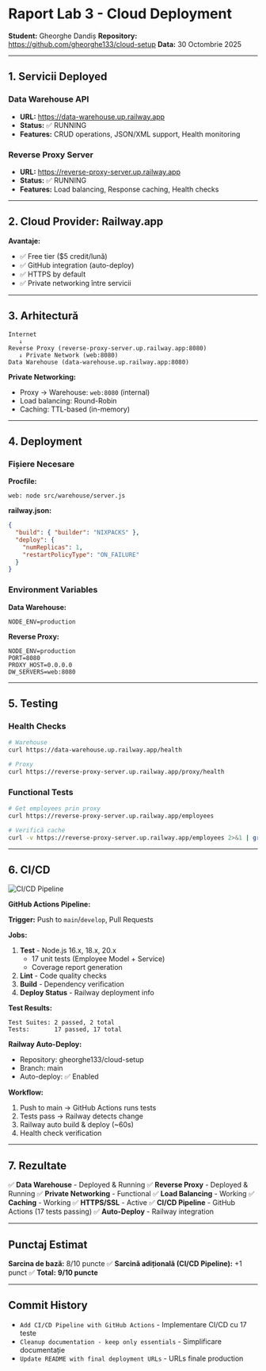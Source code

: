 # Raport Lab 3 - Cloud Deployment

**Student:** Gheorghe Dandiș
**Repository:** https://github.com/gheorghe133/cloud-setup
**Data:** 30 Octombrie 2025

---

## 1. Servicii Deployed

### Data Warehouse API

- **URL:** https://data-warehouse.up.railway.app
- **Status:** ✅ RUNNING
- **Features:** CRUD operations, JSON/XML support, Health monitoring

### Reverse Proxy Server

- **URL:** https://reverse-proxy-server.up.railway.app
- **Status:** ✅ RUNNING
- **Features:** Load balancing, Response caching, Health checks

---

## 2. Cloud Provider: Railway.app

**Avantaje:**

- ✅ Free tier ($5 credit/lună)
- ✅ GitHub integration (auto-deploy)
- ✅ HTTPS by default
- ✅ Private networking între servicii

---

## 3. Arhitectură

```
Internet
   ↓
Reverse Proxy (reverse-proxy-server.up.railway.app:8080)
   ↓ Private Network (web:8080)
Data Warehouse (data-warehouse.up.railway.app:8080)
```

**Private Networking:**

- Proxy → Warehouse: `web:8080` (internal)
- Load balancing: Round-Robin
- Caching: TTL-based (in-memory)

---

## 4. Deployment

### Fișiere Necesare

**Procfile:**

```
web: node src/warehouse/server.js
```

**railway.json:**

```json
{
  "build": { "builder": "NIXPACKS" },
  "deploy": {
    "numReplicas": 1,
    "restartPolicyType": "ON_FAILURE"
  }
}
```

### Environment Variables

**Data Warehouse:**

```
NODE_ENV=production
```

**Reverse Proxy:**

```
NODE_ENV=production
PORT=8080
PROXY_HOST=0.0.0.0
DW_SERVERS=web:8080
```

---

## 5. Testing

### Health Checks

```bash
# Warehouse
curl https://data-warehouse.up.railway.app/health

# Proxy
curl https://reverse-proxy-server.up.railway.app/proxy/health
```

### Functional Tests

```bash
# Get employees prin proxy
curl https://reverse-proxy-server.up.railway.app/employees

# Verifică cache
curl -v https://reverse-proxy-server.up.railway.app/employees 2>&1 | grep x-proxy-cache
```

---

## 6. CI/CD

![CI/CD Pipeline](https://github.com/gheorghe133/cloud-setup/actions/workflows/ci.yml/badge.svg)

**GitHub Actions Pipeline:**

**Trigger:** Push to `main`/`develop`, Pull Requests

**Jobs:**

1. **Test** - Node.js 16.x, 18.x, 20.x
   - 17 unit tests (Employee Model + Service)
   - Coverage report generation
2. **Lint** - Code quality checks
3. **Build** - Dependency verification
4. **Deploy Status** - Railway deployment info

**Test Results:**

```
Test Suites: 2 passed, 2 total
Tests:       17 passed, 17 total
```

**Railway Auto-Deploy:**

- Repository: gheorghe133/cloud-setup
- Branch: main
- Auto-deploy: ✅ Enabled

**Workflow:**

1. Push to main → GitHub Actions runs tests
2. Tests pass → Railway detects change
3. Railway auto build & deploy (~60s)
4. Health check verification

---

## 7. Rezultate

✅ **Data Warehouse** - Deployed & Running
✅ **Reverse Proxy** - Deployed & Running
✅ **Private Networking** - Functional
✅ **Load Balancing** - Working
✅ **Caching** - Working
✅ **HTTPS/SSL** - Active
✅ **CI/CD Pipeline** - GitHub Actions (17 tests passing)
✅ **Auto-Deploy** - Railway integration

---

## Punctaj Estimat

**Sarcina de bază:** 8/10 puncte ✅
**Sarcină adițională (CI/CD Pipeline):** +1 punct ✅
**Total:** **9/10 puncte**

---

## Commit History

- `Add CI/CD Pipeline with GitHub Actions` - Implementare CI/CD cu 17 teste
- `Cleanup documentation - keep only essentials` - Simplificare documentație
- `Update README with final deployment URLs` - URLs finale production
